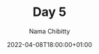 ---
title: "Day 5"
episode: "5"
season: "1"
Description: "Day 5 of the Slack Hunger Games Podcast"
guid: "shg-05"
podcast: "shg/shg-05.mp3"
podcast_bytes: "6394013"
podcast_duration: "06:35"
date: 2022-04-08T18:00:00+01:00

author: "Nama Chibitty"
aliases: []
categories: []
---